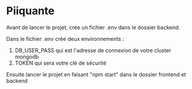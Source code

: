 # Piiquante

Avant de lancer le projet, crée un fichier .env dans le dossier backend.

Dans le fichier .env crée deux environnements :
1. DB_USER_PASS qui est l'adresse de connexion de votre cluster mongodb
2. TOKEN qui sera votre clé de sécurité

Ensuite lancer le projet en faisant "npm start" dans le dossier frontend et backend
